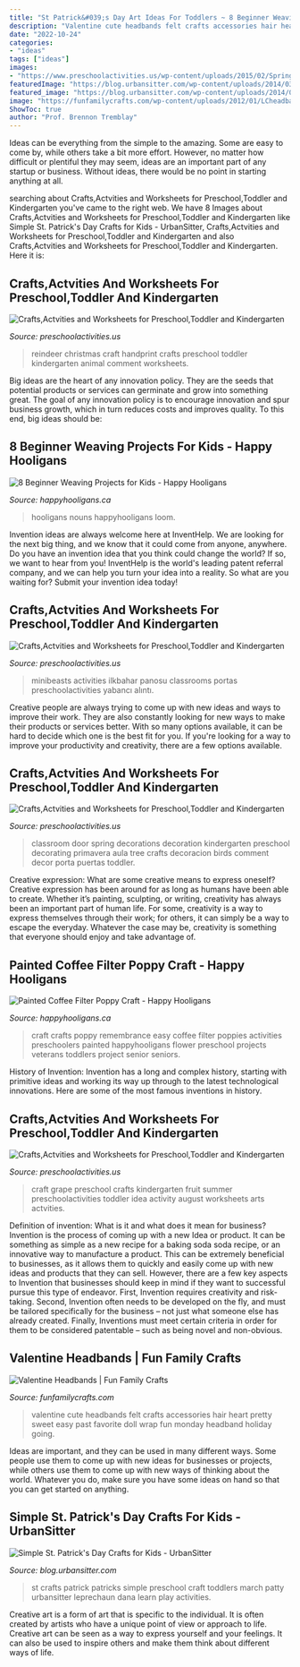 ```yaml
---
title: "St Patrick&#039;s Day Art Ideas For Toddlers ~ 8 Beginner Weaving Projects For Kids"
description: "Valentine cute headbands felt crafts accessories hair heart pretty sweet easy past favorite doll wrap fun monday headband holiday going"
date: "2022-10-24"
categories:
- "ideas"
tags: ["ideas"]
images:
- "https://www.preschoolactivities.us/wp-content/uploads/2015/02/Spring-bulletin-board-131.jpg"
featuredImage: "https://blog.urbansitter.com/wp-content/uploads/2014/03/DSC04883-768x1024.jpg"
featured_image: "https://blog.urbansitter.com/wp-content/uploads/2014/03/DSC04883-768x1024.jpg"
image: "https://funfamilycrafts.com/wp-content/uploads/2012/01/LCheadband.jpg"
ShowToc: true
author: "Prof. Brennon Tremblay"
---
```



Ideas can be everything from the simple to the amazing. Some are easy to come by, while others take a bit more effort. However, no matter how difficult or plentiful they may seem, ideas are an important part of any startup or business. Without ideas, there would be no point in starting anything at all.

	

		
searching about Crafts,Actvities and Worksheets for Preschool,Toddler and Kindergarten you've came to the right web. We have 8 Images about Crafts,Actvities and Worksheets for Preschool,Toddler and Kindergarten like Simple St. Patrick&#039;s Day Crafts for Kids - UrbanSitter, Crafts,Actvities and Worksheets for Preschool,Toddler and Kindergarten and also Crafts,Actvities and Worksheets for Preschool,Toddler and Kindergarten. Here it is:
		
    
## Crafts,Actvities And Worksheets For Preschool,Toddler And Kindergarten

<img loading=lazy src="http://www.preschoolactivities.us/wp-content/uploads/2014/12/handprint-christmas-reindeer-craft.jpg" onerror="this.onerror=null;this.src='https://tse4.mm.bing.net/th?id=OIP.1Z3RS7ehWwcc90SGhaaxygHaJ3&amp;pid=15.1';" alt="Crafts,Actvities and Worksheets for Preschool,Toddler and Kindergarten">

_Source: preschoolactivities.us_

>reindeer christmas craft handprint crafts preschool toddler kindergarten animal comment worksheets. 

	

Big ideas are the heart of any innovation policy. They are the seeds that potential products or services can germinate and grow into something great. The goal of any innovation policy is to encourage innovation and spur business growth, which in turn reduces costs and improves quality. To this end, big ideas should be: 

    
## 8 Beginner Weaving Projects For Kids - Happy Hooligans

<img loading=lazy src="https://happyhooligans.ca/wp-content/uploads/2020/01/weaving-crafts-for-kids.jpg" onerror="this.onerror=null;this.src='https://tse3.mm.bing.net/th?id=OIP.koe4c7f5wu-b_UNX59F24QHaLH&amp;pid=15.1';" alt="8 Beginner Weaving Projects for Kids - Happy Hooligans">

_Source: happyhooligans.ca_

>hooligans nouns happyhooligans loom. 

	

Invention ideas are always welcome here at InventHelp. We are looking for the next big thing, and we know that it could come from anyone, anywhere. Do you have an invention idea that you think could change the world? If so, we want to hear from you! InventHelp is the world's leading patent referral company, and we can help you turn your idea into a reality. So what are you waiting for? Submit your invention idea today!

    
## Crafts,Actvities And Worksheets For Preschool,Toddler And Kindergarten

<img loading=lazy src="https://www.preschoolactivities.us/wp-content/uploads/2015/02/Spring-bulletin-board-131.jpg" onerror="this.onerror=null;this.src='https://tse3.mm.bing.net/th?id=OIP.l5_YWXczadaampv55jWK0QHaFj&amp;pid=15.1';" alt="Crafts,Actvities and Worksheets for Preschool,Toddler and Kindergarten">

_Source: preschoolactivities.us_

>minibeasts activities ilkbahar panosu classrooms portas preschoolactivities yabancı alıntı. 

	

Creative people are always trying to come up with new ideas and ways to improve their work. They are also constantly looking for new ways to make their products or services better. With so many options available, it can be hard to decide which one is the best fit for you. If you're looking for a way to improve your productivity and creativity, there are a few options available.

    
## Crafts,Actvities And Worksheets For Preschool,Toddler And Kindergarten

<img loading=lazy src="http://www.preschoolactivities.us/wp-content/uploads/2015/02/spring-classroom-door-decorations.jpg" onerror="this.onerror=null;this.src='https://tse3.mm.bing.net/th?id=OIP.mVcv3v1jx7QFRsRFhkhNmgHaN4&amp;pid=15.1';" alt="Crafts,Actvities and Worksheets for Preschool,Toddler and Kindergarten">

_Source: preschoolactivities.us_

>classroom door spring decorations decoration kindergarten preschool decorating primavera aula tree crafts decoracion birds comment decor porta puertas toddler. 

	

Creative expression: What are some creative means to express oneself?
Creative expression has been around for as long as humans have been able to create. Whether it’s painting, sculpting, or writing, creativity has always been an important part of human life. For some, creativity is a way to express themselves through their work; for others, it can simply be a way to escape the everyday. Whatever the case may be, creativity is something that everyone should enjoy and take advantage of.

    
## Painted Coffee Filter Poppy Craft - Happy Hooligans

<img loading=lazy src="https://happyhooligans.ca/wp-content/uploads/2015/10/Painted-Coffee-Filter-Poppies-Happy-Hooligans-.jpg" onerror="this.onerror=null;this.src='https://tse2.mm.bing.net/th?id=OIP.6LrYavJOc7lpAAHlaX4kKQAAAA&amp;pid=15.1';" alt="Painted Coffee Filter Poppy Craft - Happy Hooligans">

_Source: happyhooligans.ca_

>craft crafts poppy remembrance easy coffee filter poppies activities preschoolers painted happyhooligans flower preschool projects veterans toddlers project senior seniors. 

	

History of Invention:
Invention has a long and complex history, starting with primitive ideas and working its way up through to the latest technological innovations. Here are some of the most famous inventions in history.

    
## Crafts,Actvities And Worksheets For Preschool,Toddler And Kindergarten

<img loading=lazy src="http://www.preschoolactivities.us/wp-content/uploads/2015/10/grape-craft.jpg" onerror="this.onerror=null;this.src='https://tse1.mm.bing.net/th?id=OIP.pALbTJTmDzxkfqUWyNGpgAHaHa&amp;pid=15.1';" alt="Crafts,Actvities and Worksheets for Preschool,Toddler and Kindergarten">

_Source: preschoolactivities.us_

>craft grape preschool crafts kindergarten fruit summer preschoolactivities toddler idea activity august worksheets arts actvities. 

	

Definition of invention: What is it and what does it mean for business?
Invention is the process of coming up with a new Idea or product. It can be something as simple as a new recipe for a baking soda soda recipe, or an innovative way to manufacture a product. This can be extremely beneficial to businesses, as it allows them to quickly and easily come up with new ideas and products that they can sell. However, there are a few key aspects to Invention that businesses should keep in mind if they want to successful pursue this type of endeavor. First, Invention requires creativity and risk-taking. Second, Invention often needs to be developed on the fly, and must be tailored specifically for the business – not just what someone else has already created. Finally, Inventions must meet certain criteria in order for them to be considered patentable – such as being novel and non-obvious.

    
## Valentine Headbands | Fun Family Crafts

<img loading=lazy src="https://funfamilycrafts.com/wp-content/uploads/2012/01/LCheadband.jpg" onerror="this.onerror=null;this.src='https://tse1.mm.bing.net/th?id=OIP.ACzlBASmh3-pz83yy5x4BgHaLC&amp;pid=15.1';" alt="Valentine Headbands | Fun Family Crafts">

_Source: funfamilycrafts.com_

>valentine cute headbands felt crafts accessories hair heart pretty sweet easy past favorite doll wrap fun monday headband holiday going. 

	

Ideas are important, and they can be used in many different ways. Some people use them to come up with new ideas for businesses or projects, while others use them to come up with new ways of thinking about the world. Whatever you do, make sure you have some ideas on hand so that you can get started on anything.

    
## Simple St. Patrick&#039;s Day Crafts For Kids - UrbanSitter

<img loading=lazy src="https://blog.urbansitter.com/wp-content/uploads/2014/03/DSC04883-768x1024.jpg" onerror="this.onerror=null;this.src='https://tse4.mm.bing.net/th?id=OIP.MHcIzlHA2rk53PnWkqPDYgHaJ4&amp;pid=15.1';" alt="Simple St. Patrick&#039;s Day Crafts for Kids - UrbanSitter">

_Source: blog.urbansitter.com_

>st crafts patrick patricks simple preschool craft toddlers march patty urbansitter leprechaun dana learn play activities. 

	

Creative art is a form of art that is specific to the individual. It is often created by artists who have a unique point of view or approach to life. Creative art can be seen as a way to express yourself and your feelings. It can also be used to inspire others and make them think about different ways of life.

